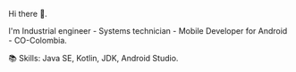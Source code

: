 Hi there 👋.

I'm Industrial engineer - Systems technician - Mobile Developer for Android - CO-Colombia.

📚 Skills: Java SE, Kotlin, JDK, Android Studio.

